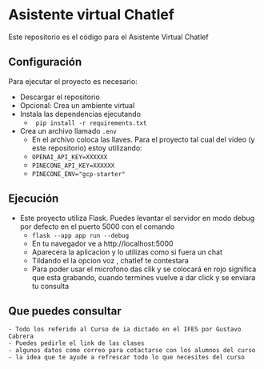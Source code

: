 
# Asistente virtual Chatlef
Este repositorio es el código para el Asistente Virtual Chatlef


## Configuración
Para ejecutar el proyecto es necesario:
- Descargar el repositorio
- Opcional: Crea un ambiente virtual
- Instala las dependencias ejecutando 
	- ```  pip install -r requirements.txt ```
- Crea un archivo llamado ```.env```
	- En el archivo coloca las llaves. Para el proyecto tal cual del video (y este repositorio) estoy utilizando:
	- ```OPENAI_API_KEY=XXXXXX```
	- ```PINECONE_API_KEY=XXXXXX```
	- ```PINECONE_ENV="gcp-starter"```


## Ejecución
- Este proyecto utiliza Flask. Puedes levantar el servidor en modo debug por defecto en el puerto 5000 con el comando
	- ```flask --app app run --debug```
	- En tu navegador ve a http://localhost:5000
	- Aparecera la aplicacion y lo utilizas como si fuera un chat
	- Tildando el la opcion voz , chatlef te contestara
	- Para poder usar el microfono das clik y se colocará en rojo significa
	  que esta grabando, cuando termines vuelve a dar click y se enviara tu consulta
	
## Que puedes consultar
	- Todo los referido al Curso de ia dictado en el IFES por Gustavo Cabrera
	- Puedes pedirle el link de las clases
	- algunos datos como correo para cotactarse con los alumnos del curso
    - la idea que te ayude a refrescar todo lo que necesites del curso

